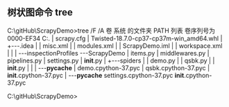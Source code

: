 ## 树状图命令 tree

C:\gitHub\ScrapyDemo>tree /F /A
卷 系统 的文件夹 PATH 列表
卷序列号为 0000-EF34
C:.
|   scrapy.cfg
|   Twisted-18.7.0-cp37-cp37m-win_amd64.whl
|
+---.idea
|   |   misc.xml
|   |   modules.xml
|   |   ScrapyDemo.iml
|   |   workspace.xml
|   |
|   \---inspectionProfiles
\---ScrapyDemo
    |   items.py
    |   middlewares.py
    |   pipelines.py
    |   settings.py
    |   __init__.py
    |
    +---spiders
    |   |   demo.py
    |   |   qsbk.py
    |   |   __init__.py
    |   |
    |   \---__pycache__
    |           demo.cpython-37.pyc
    |           qsbk.cpython-37.pyc
    |           __init__.cpython-37.pyc
    |
    \---__pycache__
            settings.cpython-37.pyc
            __init__.cpython-37.pyc


C:\gitHub\ScrapyDemo>